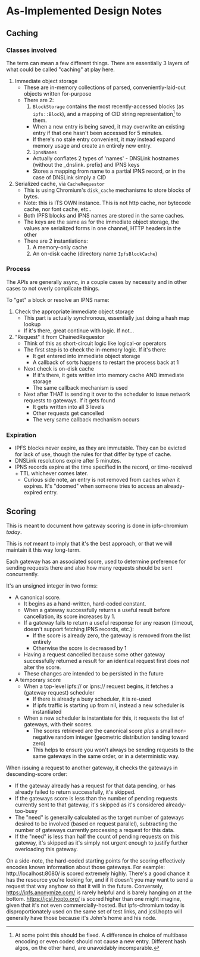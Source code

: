 # As-Implemented Design Notes

## Caching

### Classes involved

The term can mean a few different things. There are essentially 3 layers of what could be called "caching" at play here.

1. Immediate object storage
   * These are in-memory collections of parsed, conveniently-laid-out objects written for-purpose
   * There are 2:
     1. `BlockStorage` contains the most recently-accessed blocks (as `ipfs::Block`), and a mapping of CID string representation[^1] to them.
       - When a new entry is being saved, it may overwrite an existing entry if that one hasn't been accessed for 5 minutes.
       - If there's no stale entry convenient, it may instead expand memory usage and create an entirely new entry.
     2. `IpnsNames`
       - Actually conflates 2 types of 'names' - DNSLink hostnames (without the _dnslink. prefix) and IPNS keys
       - Stores a mapping from name to a partial IPNS record, or in the case of DNSLink simply a CID
2. Serialized cache, via `CacheRequestor`
   * This is using Chromium's `disk_cache` mechanisms to store blocks of bytes.
   * Note: this is ITS OWN instance. This is not http cache, nor bytecode cache, nor font cache, etc.. 
   * Both IPFS blocks and IPNS names are stored in the same caches.
   * The keys are the same as for the immediate object storage, the values are serialized forms in one channel, HTTP headers in the other
   * There are 2 instantiations:
     1. A memory-only cache
     2. An on-disk cache (directory name `IpfsBlockCache`)

### Process 
The APIs are generally async, in a couple cases by necessity and in other cases to not overly complicate things.

To "get" a block or resolve an IPNS name:
1.  Check the appropriate immediate object storage
    * This part is actually synchronous, essentially just doing a hash map lookup
    * If it's there, great continue with logic. If not...
2.  "Request" it from ChainedRequestor
    * Think of this as short-circuit logic like logical-or operators
    * The first step is to check the in-memory logic. If it's there:
       - It get entered into immediate object storage
       - A callback of sorts happens to restart the process back at 1
    * Next check is on-disk cache
       - If it's there, it gets written into memory cache AND immediate storage
       - The same callback mechanism is used
    * Next after THAT is sending it over to the scheduler to issue network requests to gateways. If it gets found
       - It gets written into all 3 levels
       - Other requests get cancelled
       - The very same callback mechanism occurs

### Expiration

* IPFS blocks never expire, as they are immutable. They can be evicted for lack of use, though the rules for that differ by type of cache.
* DNSLink resolutions expire after 5 minutes.
* IPNS records expire at the time specified in the record, or time-received + TTL whichever comes later.
  - Curious side note, an entry is not removed from caches _when_ it expires. It's "doomed" when someone tries to access an already-expired entry.

## Scoring

This is meant to document how gateway scoring is done in ipfs-chromium _today_.

This is *not* meant to imply that it's the best approach, or that we will maintain it this way long-term.

Each gateway has an associated score, used to determine preference for sending requests there and also how many requests should be sent concurrently.

It's an unsigned integer in two forms:

* A canonical score.
    - It begins as a hand-written, hard-coded constant.
    - When a gateway successfully returns a useful result before cancellation, its score increases by 1.
    - If a gateway fails to return a useful response for any reason (timeout, doesn't support fetching IPNS records, etc.):
        - If the score is already zero, the gateway is removed from the list entirely
        - Otherwise the score is decreased by 1
    - Having a request cancelled because some other gateway successfully returned a result for an identical request first does _not_ alter the score.
    - These changes are intended to be persisted in the future
* A temporary score
    * When a top-level ipfs:// or ipns:// request begins, it fetches a (gateway request) scheduler
        * If there is already a busy scheduler, it is re-used
        * If ipfs traffic is starting up from nil, instead a new scheduler is instantiated
    * When a new scheduler is instantiate for this, it requests the list of gateways, with their scores.
        * The scores retrieved are the canonical score _plus_ a small non-negative random integer (geometric distribution tending toward zero)
        * This helps to ensure you won't always be sending requests to the same gateways in the same order, or in a deterministic way.

When issuing a request to another gateway, it checks the gateways in descending-score order:
* If the gateway already has a request for that data pending, or has already failed to return successfully, it's skipped.
* If the gateways score is less than the number of pending requests currently sent to that gateway, it's skipped as it's considered already-too-busy
* The "need" is generally calculated as the target number of gateways desired to be involved (based on request parallel), subtracting the number of gateways currently processing a request for this data.
* If the "need" is less than half the count of pending requests on this gateway, it's skipped as it's simply not urgent enough to justify further overloading this gateway.

On a side-note, the hard-coded starting points for the scoring effectively encodes known information about those gateways.
For example: http://localhost:8080/ is scored extremely highly. There's a good chance it has the resource you're looking for, and if it doesn't you may want to send a request that way anyhow so that it will in the future.
Conversely, https://ipfs.anonymize.com/ is rarely helpful and is barely hanging on at the bottom.
https://jcsl.hopto.org/ is scored higher than one might imagine, given that it's not even commercially-hosted. But ipfs-chromium today is disproportionately used on the same set of test links, and jcsl.hopto will generally have those because it's John's home and his node.

[^1]: At some point this should be fixed. A difference in choice of multibase encoding or even codec should not cause a new entry. Different hash algos, on the other hand, are unavoidably incomparable.
